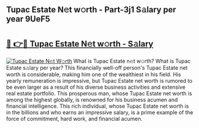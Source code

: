 ## Tupac Estate N𝚎t w𝚘rth - Part-3j1 S𝚊lary per year 9UeF5

# <h2><a href="http://gc4pw1.nevu.top/?p=Tupac+Estate">🔗 👉🔴 Tupac Estate N𝚎t w𝚘rth - S𝚊lary</a></h2>

[![Tupac Estate N𝚎t W𝚘rth](https://i.imgur.com/Oavwk0R.jpeg)](http://gc4pw1.nevu.top/?p=Tupac+Estate)
What is Tupac Estate n𝚎t w𝚘rth? What is Tupac Estate s𝚊lary per year?
This financially well-off person's Tupac Estate net worth is considerable, making him one of the wealthiest in his field. His yearly remuneration is impressive, but Tupac Estate net worth is rumored to be even larger as a result of his diverse business activities and extensive real estate portfolio. This prosperous man, whose Tupac Estate net worth is among the highest globally, is renowned for his business acumen and financial intelligence. This rich individual, whose Tupac Estate net worth is in the billions and who earns an impressive salary, is a prime example of the force of commitment, hard work, and financial acumen.
